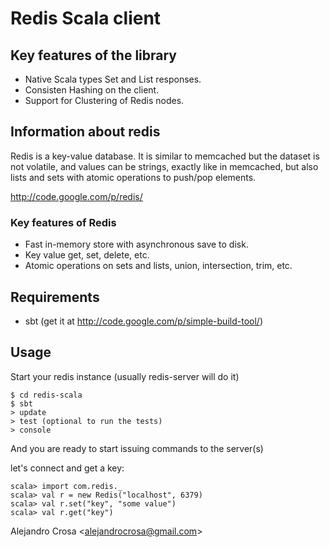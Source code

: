 # Redis Scala client

## Key features of the library

- Native Scala types Set and List responses.
- Consisten Hashing on the client.
- Support for Clustering of Redis nodes.

## Information about redis

Redis is a key-value database. It is similar to memcached but the dataset is not volatile, and values can be strings, exactly like in memcached, but also lists and sets with atomic operations to push/pop elements.

http://code.google.com/p/redis/

### Key features of Redis

- Fast in-memory store with asynchronous save to disk.
- Key value get, set, delete, etc.
- Atomic operations on sets and lists, union, intersection, trim, etc.

## Requirements

- sbt (get it at http://code.google.com/p/simple-build-tool/)

## Usage

Start your redis instance (usually redis-server will do it)

    $ cd redis-scala
    $ sbt
    > update
    > test (optional to run the tests)
    > console

And you are ready to start issuing commands to the server(s)

let's connect and get a key:

    scala> import com.redis._
    scala> val r = new Redis("localhost", 6379)
    scala> val r.set("key", "some value")
    scala> val r.get("key")


Alejandro Crosa <<alejandrocrosa@gmail.com>>

